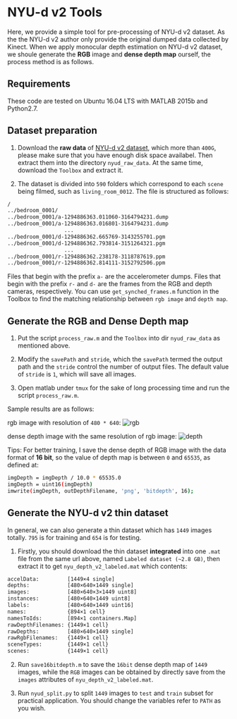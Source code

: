 # NYU-d v2 Tools

Here, we provide a simple tool for pre-processing of NYU-d v2 dataset. As the the NYU-d v2 author only provide the original dumped data collected by Kinect. When we apply monocular depth estimation on NYU-d v2 dataset, we shoule generate the **RGB** image and **dense depth map** ourself, the process method is as follows.

## Requirements

These code are tested on Ubuntu 16.04 LTS with MATLAB 2015b and Python2.7.


## Dataset preparation

1. Download the **raw data** of [NYU-d v2 dataset](https://cs.nyu.edu/~silberman/datasets/nyu_depth_v2.html#raw_parts), which more than ``400G``, please make sure that you have enough disk space availabel. Then extract them into the directory ``nyud_raw_data``. At the same time, download the ``Toolbox`` and extract it.

2. The dataset is divided into ``590`` folders which correspond to each ``scene`` being filmed, such as ``living_room_0012``. The file is structured as follows:

```bash
/
../bedroom_0001/
../bedroom_0001/a-1294886363.011060-3164794231.dump
../bedroom_0001/a-1294886363.016801-3164794231.dump
                  ...
../bedroom_0001/d-1294886362.665769-3143255701.pgm
../bedroom_0001/d-1294886362.793814-3151264321.pgm
                  ...
../bedroom_0001/r-1294886362.238178-3118787619.ppm
../bedroom_0001/r-1294886362.814111-3152792506.ppm
```

Files that begin with the prefix ``a-`` are the accelerometer dumps. Files that begin with the prefix ``r-`` and ``d-`` are the frames from the RGB and depth cameras, respectively. You can use ``get_synched_frames.m`` function in the Toolbox to find the matching relationship between ``rgb image`` and ``depth map``.

## Generate the RGB and Dense Depth map

1. Put the script ``process_raw.m`` and the ``Toolbox`` into dir ``nyud_raw_data`` as mentioned above.

2. Modify the ``savePath`` and ``stride``, which the ``savePath`` termed the output path and the ``stride`` control the number of output files. The default value of ``stride`` is ``1``, which will save all images.

3. Open matlab under ``tmux`` for the sake of long processing time and run the script ``process_raw.m``.

Sample results are as follows:

rgb image with resolution of ``480 * 640``:
![rgb](https://github.com/QianshengGu/NYU-d-v2-Tools/blob/master/misc/rgb.png)

dense depth image with the same resolution of rgb image:
![depth]()

Tips: For better training, I save the dense depth of RGB image with the data format of **16 bit**, so the value of depth map is between ``0`` and ``65535``, as defined at:

```bash
imgDepth = imgDepth / 10.0 * 65535.0
imgDepth = uint16(imgDepth)
imwrite(imgDepth, outDepthFilename, 'png', 'bitdepth', 16);
```

## Generate the NYU-d v2 thin dataset

In general, we can also generate a thin dataset which has ``1449`` images totally. ``795`` is for training and ``654`` is for testing. 

1. Firstly, you should download the thin dataset **integrated** into one ``.mat`` file from the same url above, named ``Labeled dataset (~2.8 GB)``, then extract it to get ``nyu_depth_v2_labeled.mat`` which contents:

```bash
accelData:         [1449×4 single]
depths:            [480×640×1449 single]
images:            [480×640×3×1449 uint8]
instances:         [480×640×1449 uint8]
labels:            [480×640×1449 uint16]
names:             {894×1 cell}
namesToIds:        [894×1 containers.Map]
rawDepthFilenames: {1449×1 cell}
rawDepths:         [480×640×1449 single]
rawRgbFilenames:   {1449×1 cell}
sceneTypes:        {1449×1 cell}
scenes:            {1449×1 cell}
```

2. Run ``save16bitdepth.m`` to save the ``16bit`` dense depth map of ``1449`` images, while the ``RGB`` images can be obtained by directly save from the ``images`` attributes of ``nyu_depth_v2_labeled.mat``.

3. Run ``nyud_split.py`` to split ``1449`` images to ``test`` and ``train`` subset for practical application. You should change the variables refer to ``PATH`` as you wish.

